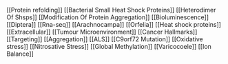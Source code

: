[[Protein refolding]]
[[Bacterial Small Heat Shock Proteins]]
[[Heterodimer Of Shsps]]
[[Modification Of Protein Aggregation]]
[[Bioluminescence]]
[[Diptera]]
[[Rna-seq]]
[[Arachnocampa]]
[[Orfelia]]
[[Heat shock proteins]]
[[Extracellular]]
[[Tumour Microenvironment]]
[[Cancer Hallmarks]]
[[Targeting]]
[[Aggregation]]
[[ALS]]
[[C9orf72 Mutation]]
[[Oxidative stress]]
[[Nitrosative Stress]]
[[Global Methylation]]
[[Varicocoele]]
[[Ion Balance]]

